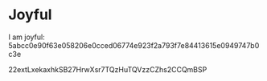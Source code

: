 # Joyful

I am joyful: 5abcc0e90f63e058206e0cced06774e923f2a793f7e84413615e0949747b0c3e


22extLxekaxhkSB27HrwXsr7TQzHuTQVzzCZhs2CCQmBSP